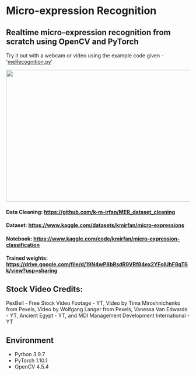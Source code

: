 # Micro-expression Recognition
## Realtime micro-expression recognition from scratch using OpenCV and PyTorch

Try it out with a webcam or video using the example code given - '[meRecognition.py](https://github.com/k-m-irfan/microexpression_recognition/blob/main/meRecognition.py)'

<p align="center">
  <img width="600" height="360" src="https://user-images.githubusercontent.com/80172338/160007938-2a5a5704-f095-40db-bfcc-e41f075a6030.gif">
</p>

#### Data Cleaning: https://github.com/k-m-irfan/MER_dataset_cleaning

#### Dataset: https://www.kaggle.com/datasets/kmirfan/micro-expressions

#### Notebook: https://www.kaggle.com/code/kmirfan/micro-expression-classification

#### Trained weights: https://drive.google.com/file/d/19N4wP8bRsdR9VRf84ex2YFolUhF8qT6k/view?usp=sharing


## Stock Video Credits:

PexBell - Free Stock Video Footage - YT, Video by Tima Miroshnichenko from Pexels, Video by Wolfgang Langer from Pexels, Vanessa Van Edwards - YT, Ancient Egypt - YT, and MDI Management Development International - YT

## Environment
- Python 3.9.7
- PyTorch 1.10.1
- OpenCV 4.5.4

